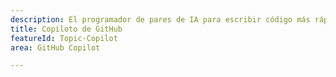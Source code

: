 ```yaml
---
description: El programador de pares de IA para escribir código más rápido con menos trabajo.
title: Copiloto de GitHub
featureId: Topic-Copilot
area: GitHub Copilot

---
```



